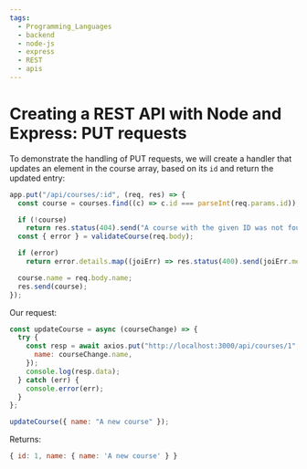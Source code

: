 ```yaml
---
tags:
  - Programming_Languages
  - backend
  - node-js
  - express
  - REST
  - apis
---
```


# Creating a REST API with Node and Express: PUT requests

To demonstrate the handling of PUT requests, we will create a handler that updates an element in the course array, based on its `id` and return the updated entry:

```js
app.put("/api/courses/:id", (req, res) => {
  const course = courses.find((c) => c.id === parseInt(req.params.id));

  if (!course)
    return res.status(404).send("A course with the given ID was not found");
  const { error } = validateCourse(req.body);

  if (error)
    return error.details.map((joiErr) => res.status(400).send(joiErr.message));

  course.name = req.body.name;
  res.send(course);
});

```
Our request:

```js
const updateCourse = async (courseChange) => {
  try {
    const resp = await axios.put("http://localhost:3000/api/courses/1", {
      name: courseChange.name,
    });
    console.log(resp.data);
  } catch (err) {
    console.error(err);
  }
};

updateCourse({ name: "A new course" });
```

Returns:

```js
{ id: 1, name: { name: 'A new course' } }
```